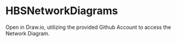 # HBSNetworkDiagrams

Open in Draw.io, utilizing the provided Github Account to access the Network Diagram. 
